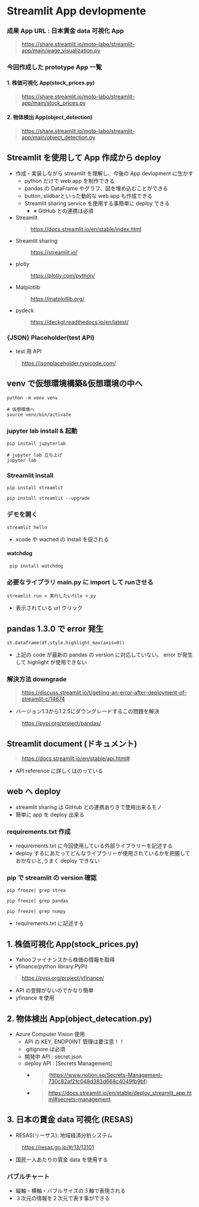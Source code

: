 # Streamlit App devlopmente
### 成果 App URL :  日本賃金 data 可視化 App
> https://share.streamlit.io/moto-labo/streamlit-app/main/wage_visualization.py
### 今回作成した prototype App 一覧
#### 1. 株価可視化 App(stock_prices.py)
> https://share.streamlit.io/moto-labo/streamlit-app/main/stock_prices.py
#### 2. 物体検出 App(object_detection)
> https://share.streamlit.io/moto-labo/streamlit-app/main/object_detection.py
## Streamlit を使用して App 作成から deploy
- 作成・実装しながら streamlit を理解し、今後の App devlopment に生かす
  - python だけで web app を制作できる
  - pandas の DataFrame やグラフ、図を埋め込むことができる
  - button, slidbarといった動的な web app も作成できる
  - Streamlit sharing service を使用する事簡単に deploy できる
    - ※ GitHub との連携は必須
- Streamlit
  > https://docs.streamlit.io/en/stable/index.html
- Streamlit sharing
  > https://streamlit.io/
- plotly
  > https://plotly.com/python/
- Matplotlib
  > https://matplotlib.org/
- pydeck
  > https://deckgl.readthedocs.io/en/latest/
### {JSON} Placeholder(test API)
- test 用 API
> https://jsonplaceholder.typicode.com/
## venv で仮想環境構築&仮想環境の中へ
    python -m venv venv

    # 仮想環境へ
    source venv/bin/activate
### jupyter lab install & 起動
    pip install jupyterlab

    # jupyter lab 立ち上げ
    jupyter lab
### Streamlit install
    pip install streamlit

    pip install streamlit --upgrade
### デモを開く
    streamlit hello
- xcode や wached の install を促される
#### watchdog
     pip install watchdog
### 必要なライブラリ main.py に import して runさせる
    streamlit run < 実行したいfile >.py
- 表示されている url クリック
## pandas 1.3.0 で error 発生
    st.dataframe(df.style.highlight_max(axis=0))
- 上記の code が最新の pandas の version に対応していない。 error が発生して highlight が使用できない
### 解決方法 downgrade
> https://discuss.streamlit.io/t/getiing-an-error-after-deployment-of-streamlit-c/14674
- バージョン1.3から1.2.5にダウングレードするこの問題を解決
>https://pypi.org/project/pandas/
## Streamlit document (ドキュメント)
> https://docs.streamlit.io/en/stable/api.html#
- API reference に詳しくはのっている
## web へ deploy
- streamlit sharing は GitHub との連携ありきで使用出来るモノ
- 簡単に app を deploy 出来る
### requirements.txt 作成
- requirements.txt に今回使用している外部ライブラリーを記述する
- deploy するにあたってどんなライブラリーが使用されているかを把握しておかないと,うまく deploy できない
### pip で streamlit の version 確認
    pip freeze| grep strea

    pip freeze| grep pandas

    pip freeze| grep numpy
- requirements.txt に記述する
## 1. 株価可視化 App(stock_prices.py)
- Yahooファイナンスから株価の情報を取得
- yfinance(python library:PyPi)
> https://pypi.org/project/yfinance/
  - API の登録がないのでかなり簡単
  - yfinance を使用
## 2. 物体検出 App(object_detecation.py)
   - Azure Computer Vision 使用
     - API の KEY, ENDPOINT 管理は要注意！！
     - .gitignore は必須
     - 開発中  API : secret.json
     - deploy API : [Secrets Management]
       - >(https://www.notion.so/Secrets-Management-730c82af2fc048d383d668c4049fb9bf)
       - >https://docs.streamlit.io/en/stable/deploy_streamlit_app.html#secrets-management
## 3. 日本の賃金 data 可視化 (RESAS)
- RESAS(リーサス): 地域経済分析システム
> https://resas.go.jp/#/13/13101
  - 国民一人あたりの賃金 data を使用する
### バブルチャート
- 縦軸・横軸・バブルサイズの３軸で表現される
- ３次元の情報を２次元で表す事ができる
